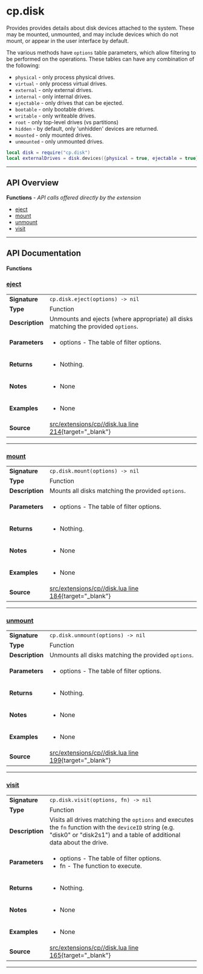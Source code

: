 # cp.disk

Provides provides details about disk devices attached to the system.
These may be mounted, unmounted, and may include devices which do not
mount, or appear in the user interface by default.

The various methods have `options` table parameters, which allow filtering
to be performed on the operations. These tables can have any combination of
the following:

 * `physical`        - only process physical drives.
 * `virtual`         - only process virtual drives.
 * `external`        - only external drives.
 * `internal`        - only internal drives.
 * `ejectable`       - only drives that can be ejected.
 * `bootable`        - only bootable drives.
 * `writable`        - only writeable drives.
 * `root`            - only top-level drives (vs partitions)
 * `hidden`          - by default, only 'unhidden' devices are returned.
 * `mounted`         - only mounted drives.
 * `unmounted`       - only unmounted drives.

```lua
local disk = require("cp.disk")
local externalDrives = disk.devices({physical = true, ejectable = true})
```

---

## API Overview
**Functions** - _API calls offered directly by the extension_
 * [eject](#eject)
 * [mount](#mount)
 * [unmount](#unmount)
 * [visit](#visit)


---

## API Documentation

#### Functions


### [eject](#eject)

|                                             |                                                                                     |
| --------------------------------------------|-------------------------------------------------------------------------------------|
| **Signature**                               | `cp.disk.eject(options) -> nil`                                                                    |
| **Type**                                    | Function                                                                     |
| **Description**                             | Unmounts and ejects (where appropriate) all disks matching the provided `options`.                                                                     |
| **Parameters**                              | <ul><li>options   - The table of filter options.</li></ul> |
| **Returns**                                 | <ul><li>Nothing.</li></ul>          |
| **Notes**                                   | <ul><li>None</li></ul> |
| **Examples**                                | <ul><li>None</li></ul> |
| **Source**                                  | [src/extensions/cp//disk.lua line 214](https://github.com/CommandPost/CommandPost/blob/develop/src/extensions/cp//disk.lua#L214){target="_blank"} |

---


### [mount](#mount)

|                                             |                                                                                     |
| --------------------------------------------|-------------------------------------------------------------------------------------|
| **Signature**                               | `cp.disk.mount(options) -> nil`                                                                    |
| **Type**                                    | Function                                                                     |
| **Description**                             | Mounts all disks matching the provided `options`.                                                                     |
| **Parameters**                              | <ul><li>options   - The table of filter options.</li></ul> |
| **Returns**                                 | <ul><li>Nothing.</li></ul>          |
| **Notes**                                   | <ul><li>None</li></ul> |
| **Examples**                                | <ul><li>None</li></ul> |
| **Source**                                  | [src/extensions/cp//disk.lua line 184](https://github.com/CommandPost/CommandPost/blob/develop/src/extensions/cp//disk.lua#L184){target="_blank"} |

---


### [unmount](#unmount)

|                                             |                                                                                     |
| --------------------------------------------|-------------------------------------------------------------------------------------|
| **Signature**                               | `cp.disk.unmount(options) -> nil`                                                                    |
| **Type**                                    | Function                                                                     |
| **Description**                             | Unmounts all disks matching the provided `options`.                                                                     |
| **Parameters**                              | <ul><li>options   - The table of filter options.</li></ul> |
| **Returns**                                 | <ul><li>Nothing.</li></ul>          |
| **Notes**                                   | <ul><li>None</li></ul> |
| **Examples**                                | <ul><li>None</li></ul> |
| **Source**                                  | [src/extensions/cp//disk.lua line 199](https://github.com/CommandPost/CommandPost/blob/develop/src/extensions/cp//disk.lua#L199){target="_blank"} |

---


### [visit](#visit)

|                                             |                                                                                     |
| --------------------------------------------|-------------------------------------------------------------------------------------|
| **Signature**                               | `cp.disk.visit(options, fn) -> nil`                                                                    |
| **Type**                                    | Function                                                                     |
| **Description**                             | Visits all drives matching the `options` and executes the `fn` function with the `deviceID` string (e.g. "disk0" or "disk2s1") and a table of additional data about the drive.                                                                     |
| **Parameters**                              | <ul><li>options   - The table of filter options.</li><li>fn        - The function to execute.</li></ul> |
| **Returns**                                 | <ul><li>Nothing.</li></ul>          |
| **Notes**                                   | <ul><li>None</li></ul> |
| **Examples**                                | <ul><li>None</li></ul> |
| **Source**                                  | [src/extensions/cp//disk.lua line 165](https://github.com/CommandPost/CommandPost/blob/develop/src/extensions/cp//disk.lua#L165){target="_blank"} |

---

